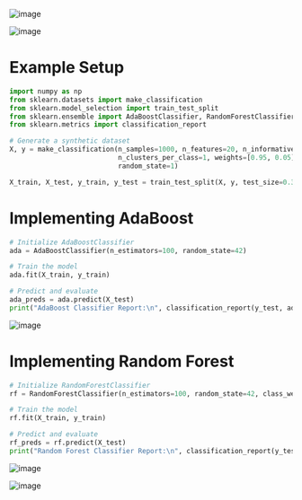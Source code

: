 ![image](https://github.com/user-attachments/assets/f5b450bf-d31c-4126-8b1f-1cbfc6f6c11b)

![image](https://github.com/user-attachments/assets/e5742c7d-d006-45cb-84ba-5d6a3c469fe9)

# Example Setup

```python
import numpy as np
from sklearn.datasets import make_classification
from sklearn.model_selection import train_test_split
from sklearn.ensemble import AdaBoostClassifier, RandomForestClassifier
from sklearn.metrics import classification_report

# Generate a synthetic dataset
X, y = make_classification(n_samples=1000, n_features=20, n_informative=2, n_redundant=0,
                           n_clusters_per_class=1, weights=[0.95, 0.05], flip_y=0,
                           random_state=1)

X_train, X_test, y_train, y_test = train_test_split(X, y, test_size=0.3, random_state=42)
```

# Implementing AdaBoost

```python
# Initialize AdaBoostClassifier
ada = AdaBoostClassifier(n_estimators=100, random_state=42)

# Train the model
ada.fit(X_train, y_train)

# Predict and evaluate
ada_preds = ada.predict(X_test)
print("AdaBoost Classifier Report:\n", classification_report(y_test, ada_preds))
```
![image](https://github.com/user-attachments/assets/82f50e6d-6244-49a0-83ce-6ee16c912bab)

# Implementing Random Forest

```python
# Initialize RandomForestClassifier
rf = RandomForestClassifier(n_estimators=100, random_state=42, class_weight='balanced')

# Train the model
rf.fit(X_train, y_train)

# Predict and evaluate
rf_preds = rf.predict(X_test)
print("Random Forest Classifier Report:\n", classification_report(y_test, rf_preds))
```
![image](https://github.com/user-attachments/assets/44da0c31-1293-470b-a01a-2f6b5d2ea033)

![image](https://github.com/user-attachments/assets/81d16b95-b889-484c-b2a3-67895a2c53fc)

